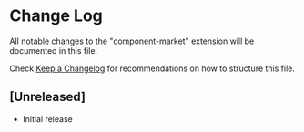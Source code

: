 # Change Log

All notable changes to the "component-market" extension will be documented in this file.

Check [Keep a Changelog](http://keepachangelog.com/) for recommendations on how to structure this file.

## [Unreleased]

- Initial release